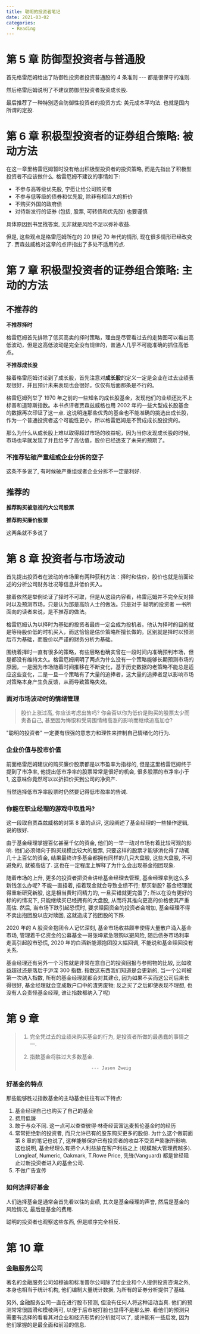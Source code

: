 ```yaml
---
title: 聪明的投资者笔记
date: 2021-03-02
categories:
  - Reading
---
```


# 第 5 章 防御型投资者与普通股

首先格雷厄姆给出了防御性投资者投资普通股的 4 条准则 --- 都是很保守的准则.

然后格雷厄姆说明了不建议防御型投资者投资成长股.

最后推荐了一种特别适合防御性投资者的投资方式: 美元成本平均法. 也就是国内所谓的定投.

# 第 6 章 积极型投资者的证券组合策略: 被动方法

在这一章里格雷厄姆暂时没有给出积极型投资者的投资策略, 而是先指出了积极型投资者不应该做什么. 格雷厄姆不建议的事情如下:

* 不参与高等级优先股, 宁愿让给公司购买者
* 不参与低等级的债券和优先股, 除非有相当大的折价
* 不购买外国的政府债
* 对待新发行的证券 (包括, 股票, 可转债和优先股) 也要谨慎

具体原因到书里找答案, 无非就是风险不足以弥补收益.

但是, 这些观点是格雷厄姆所在的 20 世纪 70 年代的情形, 现在很多情形已经改变了. 贾森兹威格对这章的点评指出了多处不适用的点.

# 第 7 章 积极型投资者的证券组合策略: 主动的方法

## 不推荐的

**不推荐择时**

格雷厄姆首先排除了低买高卖的择时策略，理由是尽管看过去的走势图可以看出高低波动，但是这高低波动是完全没有规律的，普通人几乎不可能准确的抓住高低点。

**不推荐成长股**

接着格雷厄姆讨论到了成长股，首先注意对**成长股**的定义一定是企业在过去业绩表现很好，并且预计未来表现也会很好。仅仅有后面那条是不行的。

格雷厄姆列举了 1970 年之前的一些知名的成长股基金，发现他们的业绩还比不上标普和道琼斯指数。本书点评者贾森兹威格也用 2002 年的一些大型成长股基金的数据再次印证了这一点. 这说明连那些优秀的基金也不能准确的挑选出成长股，作为一个普通投资者这个可能性更小，所以格雷厄姆是不赞成成长股投资的。

那么为什么从成长股上难以取得超过市场的收益呢，因为当你发现成长股的时候, 市场也早就发现了并且给予了高估值，股价已经透支了未来的预期了。

### 不推荐钻破产重组或企业分拆的空子

这条不多说了, 有时候破产重组或者企业分拆不一定是利好.

## 推荐的

**推荐购买被忽视的大公司股票**

**推荐购买廉价股票**

这两条就不多说了

# 第 8 章 投资者与市场波动

首先提出投资者在波动的市场里有两种获利方法：择时和估价，股价也就是前面论述的分析公司财务壮况等信息并低价买入。

接着依然是举例论证了择时不可取，但是从这段内容看，格雷厄姆并不完全反对择时以及预测市场，只是认为那是高阶人士的做法。只是对于 聪明的投资者 一书所面向的读者来说，是不推荐的做法。

格雷厄姆认为以择时为基础的投资者最终一定会成为投机者。他认为择时的目的就是等待股价低的时机买入，而这恰恰是估价策略所擅长做的。区别就是择时以预测后市为基础，而股价以严谨的财务分析为基础。

围绕着择时一直有很多的策略，有些层略也确实曾在一段时间内准确预判市场，但是都没有维持太久。格雷厄姆阐明了两点为什么没有一个策略能够长期预测市场的原因，一是因为市场随着时间推移在不断变化，基于历史数据的老策略不能总是适应这些变化，二是一旦一个策略有了大量的追捧者，这大量的追捧者足以影响市场对策略本身产生负反馈，从而导致策略失效。

### 面对市场波动时的情绪管理

> 股价上涨过高, 你应该考虑出售吗? 你会否以你为低价是购买的股票太少而责备自己, 甚至因为悔恨和受周围情绪高涨的影响而继续追高加仓?

"聪明的投资者" 一定要有很强的意志力和理性来控制自己情绪化的行为.

### 企业价值与股市价值

前面格雷厄姆建议的购买廉价股票都是以市盈率为指标的, 但是这里格雷厄姆终于提到了市净率, 他提出低市净率的股票常常是很好的机会, 很多股票的市净率小于 1, 这意味你竟然可以以折扣价买到公司的净资产.

当然选择低市净率股票时仍然要记得低市盈率的告诫.

### 你能在职业经理的游戏中取胜吗?

这一段取自贾森兹威格的对第 8 章的点评, 这段阐述了基金经理的一些操作逻辑, 说的很好.

由于基金经理掌握百亿甚至千亿的资金, 他们的一举一动对市场有着比较可观的影响. 他们必须倾向于购买规模比较大的股票, 只要这样的股票才能够消化得了动辄几十上百亿的资金, 结果最终许多基金都拥有同样的几只大盘股, 这些大盘股, 不可避免的, 就被高估了. 这也在一定程度上解释了为什么会出现基金抱团现象.

随着市场的上升, 更多的投资者把资金讲给基金经理去管理, 基金经理拿到这么多新钱怎么办呢? 不能一直捂着, 捂着现金就会导致业绩不行; 那买新股? 基金经理就得重新研究新股, 这是相当费时间精力的, 一旦买错就更完蛋了;  所以在没有更好的标的的情况下, 只能继续买已经拥有的大盘股, 从而将其推向更高的价格使其严重高估. 然后, 当市场下跌引起恐慌时, 要求赎回资金的投资者会增加, 基金经理不得不卖出抱团股以应对赎回, 这就造成了抱团股的下跌. 

2020 年的 A 股资金抱团令人记忆深刻, 基金市场收益颇丰使得大量散户涌入基金市场, 管理着千亿资金的公募基金一哥张坤紧急限购以避风险, 随后债券市场利率走高引起股市恐慌, 2020 年的白酒新能源抱团股大幅回调, 不能说和基金赎回没有关系.

基金经理还有另外一个习性就是非常在意自己的投资回报与参照物的比较, 比如收益超过还是落后于沪深 300 指数. 指数这东西我们知道是会更新的, 当一个公司被第一次纳入指数, 所有的基金经理就都会对其建仓, 因为如果不买而这公司后来长得很好, 基金经理就会变成散户口中的渣男废物; 反之买了之后即使表现不理想, 也没有人会责怪基金经理, 谁让指数都纳入了呢)

# 第 9 章

> 1. 完全凭过去的业绩来购买基金的行为, 是投资者所做的最愚蠢的事情之一.
>
> 2. 指数基金将胜过大多数基金.
>
>                               --- Jason Zweig

### 好基金的特点

那些能够胜过指数基金的主动基金往往有以下特点:

1. 基金经理自己也购买了自己的基金
2. 费用低廉
3. 敢于与众不同. 这一点可以查查彼得·林奇经营富达麦哲伦基金时的经历
4. 常常拒绝新的投资者, 而只允许已有的股东购买更多的股份. 为什么这个做前面第 8 章的笔记也说了, 这样能够保护已有投资者的收益不受资产膨胀所影响. 这也说明, 基金经理么有把个人利益放在客户利益之上 (规模越大管理费越多). Longleaf, Numeric, Oakmark, T.Rowe Price, 先锋(Vanguard) 都是曾经阻止过新投资者进入的基金公司.
5. 不做广告宣传

### 如何选择好基金

人们选择基金是通常会首先看以往的业绩, 其次是基金经理的声誉, 然后是基金的风险情况, 最后是基金的费用.

聪明的投资者也观察这些东西, 但是顺序完全相反.

# 第 10 章

### 金融服务公司

著名的金融服务公司如穆迪和标准普尔公司除了给企业和个人提供投资咨询之外, 本身也相当于统计机构, 他们编制大量统计数据, 为所有的证券分析提供了基础.

另外, 金融服务公司一直在进行股市预测, 但没有任何人将这种活动当真. 他们的预测常常很圆滑和模棱两可, 以便于后市被打脸也显得不是那么肿. 看他们的预测只需要有选择的看看其对企业和经济形势的分析就可以了, 或许能有一些启发, 因为他们掌握的是最全面和前沿的信息.
